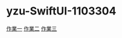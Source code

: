 # yzu-SwiftUI-1103304
[作業一](https://github.com/mya2002/yzu-SwiftUI-1103304/blob/main/hw1.md)
[作業二](https://github.com/mya2002/yzu-SwiftUI-1103304/blob/main/hw2.md)
[作業三](https://github.com/mya2002/yzu-SwiftUI-1103304/blob/main/hw3.md)
